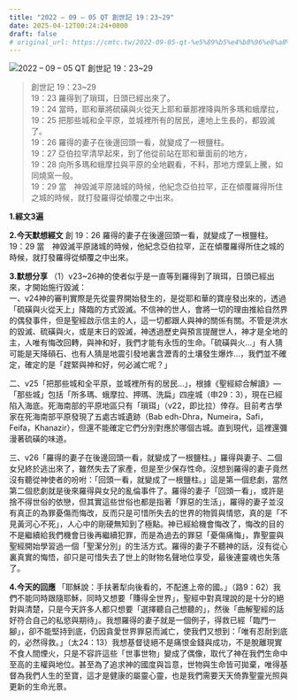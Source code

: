 ```yaml
---
title: "2022 – 09 – 05 QT 創世記 19：23~29"
date: 2025-04-12T00:24:24+0800
draft: false
# original_url: https://cmtc.tw/2022-09-05-qt-%e5%89%b5%e4%b8%96%e8%a8%98-19%ef%bc%9a2329
---
```


![2022 – 09 – 05 QT 創世記 19：23\~29](/images/qt.jpg  "2022 – 09 – 05 QT 創世記 19：23\~29")

> 創世記 19：23\~29  
> 19：23 羅得到了瑣珥，日頭已經出來了。  
> 19：24 當時，耶和華將硫磺與火從天上耶和華那裡降與所多瑪和蛾摩拉，  
> 19：25 把那些城和全平原，並城裡所有的居民，連地上生長的，都毀滅了。  
> 19：26 羅得的妻子在後邊回頭一看，就變成了一根鹽柱。  
> 19：27 亞伯拉罕清早起來，到了他從前站在耶和華面前的地方，  
> 19：28 向所多瑪和蛾摩拉與平原的全地觀看，不料，那地方煙氣上騰，如同燒窯一般。  
> 19：29 當　神毀滅平原諸城的時候，他紀念亞伯拉罕，正在傾覆羅得所住之城的時候，就打發羅得從傾覆之中出來。

**1.經文3遍**

**2.今天默想經文**
創 19：26 羅得的妻子在後邊回頭一看，就變成了一根鹽柱。  
19：29 當　神毀滅平原諸城的時候，他紀念亞伯拉罕，正在傾覆羅得所住之城的時候，就打發羅得從傾覆之中出來。

**3.默想分享**
（1）v23\~26神的使者似乎是一直等到羅得到了瑣珥，日頭已經出來，才開始施行毀滅：  
一、v24神的審判實際是先從靈界開始發生的，是從耶和華的寶座發出來的，透過「硫磺與火從天上」降臨的方式毀滅。不信神的世人，會將一切的理由推給自然界的偶發事件，但是聖經啟示信主的人，這一切都跟人與神的關係有關。不管是洪水的毀滅、硫磺與火，或是末日的毀滅，神透過歷史與預言提醒世人，神才是全地的主，人唯有悔改回轉，與神和好，我們才能有永恆的生命。「硫磺與火…」有人猜可能是天降磒石、也有人猜是地震引發地裏含瀝青的土壤發生爆炸…，我們並不確定，確定的是「趕緊與神和好，何必滅亡呢？」

二、v25「把那些城和全平原，並城裡所有的居民…」，根據《聖經綜合解讀》—「那些城」包括「所多瑪、蛾摩拉、押瑪、洗扁」四座城（申29：3），現在已經陷入海底。死海南部的平原地區只有「瑣珥」（v22，即比拉）倖存。目前考古學家在死海南部平原發現了五處古城遺跡（Bab edh-Dhra，Numeira，Safi，Feifa，Khanazir），但還不能確定它們分別對應於哪個古城。直到現代，這裡還彌漫著硫磺的味道。

三、v26「羅得的妻子在後邊回頭一看，就變成了一根鹽柱。」羅得與妻子、二個女兒終於逃出來了，雖然失去了家產，但是至少保存性命。沒想到羅得的妻子竟然沒有聽從神使者的吩咐：「回頭一看，就變成了一根鹽柱。」這是第一個悲劇，當然第二個悲劇就是後來羅得與女兒的亂倫事件了。羅得的妻子「回頭一看」，或許是捨不得世俗的依戀，但其實這些世俗也都是指著「罪惡的生活」，羅得的妻子並沒有真正的為罪憂傷而悔改，反而只是可惜所失去的世界的物質與情慾，真的是「不見黃河心不死」，人心中的剛硬無知到了極點。神已經給機會悔改了，悔改的目的不是繼續給我們機會日後再繼續犯罪，而是為過去的罪惡「憂傷痛悔」，靠聖靈與聖經開始學習過一個「聖潔分別」的生活方式。羅得的妻子不聽神的話，沒有從心裏真實的悔悟，卻只是可惜失去了世上的財物名聲地位享受，最後連靈魂也失落了。

**4.今天的回應**
「耶穌說：手扶著犁向後看的，不配進上帝的國。」（路9：62）我們不能同時跟隨耶穌，同時又想要「賺得全世界」，聖經中對真理說的是十分的絕對與清楚，只是今天許多人都只想要「選擇聽自己想聽的」，然後「曲解聖經的話好符合自己的私慾與期待」。我想羅得的妻子就是一個例子，得救已經「臨門一腳」，卻不能堅持到底，仍因貪愛世界罪惡而滅亡，使我們又想到：「唯有忍耐到底的，必然得救。」（太24：13）我想基督徒絕不是痛恨金錢與成功，不是脫離現實不食人間煙火，只是不容許這些「世事世物」變成了偶像，取代了神在我們生命中至高的主權與地位。甚至為了追求神的國度與旨意，世物與生命皆可拋棄，唯得基督為我們人生的至寶，這才是健康的屬靈心靈，也是我們需要天天倚靠聖靈光照與更新的生命光景。
